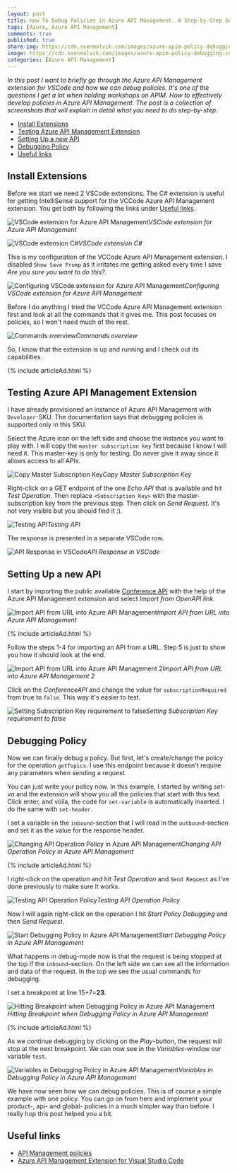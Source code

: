 ```yaml
---
layout: post
title: How To Debug Policies in Azure API Management. A Step-by-Step Guide.
tags: [Azure, Azure API Management]
comments: true
published: true
share-img: https://cdn.svenmalvik.com/images/azure-apim-policy-debugging-cover.jpg
image: https://cdn.svenmalvik.com/images/azure-apim-policy-debugging-cover.jpg
categories: [Azure API Management]
---
```


*In this post I want to briefly go through the Azure API Management extension for VSCode and how we can debug policies. It's one of the questions I get a lot when holding workshops on APIM. How to effectively develop policies in Azure API Management. The post is a collection of screenshots that will explain in detail what you need to do step-by-step.*

- [Install Extensions](#ie)
- [Testing Azure API Management Extension](#tapim)
- [Setting Up a new API](#neewapi)
- [Debugging Policy](#dp)
- [Useful links](#ul)

## <a name="ie"></a>Install Extensions

Before we start we need 2 VSCode extensions. The C# extension is useful for getting IntelliSense support for the VCCode Azure API Management extension. You get both by following the links under [Useful links](#ul).

![VSCode extension for Azure API Management](https://cdn.svenmalvik.com/images/azure-apim-policy-debugging-0.jpg)*VSCode extension for Azure API Management*

![VSCode extension C#](https://cdn.svenmalvik.com/images/azure-apim-policy-debugging-2.jpg)*VSCode extension C#*

This is my configuration of the VCCode Azure API Management extension. I disabled `Show Save Promp` as it irritates me getting asked every time I save *Are you sure you want to do this?*.

![Configuring VSCode extension for Azure API Management](https://cdn.svenmalvik.com/images/azure-apim-policy-debugging-3.jpg)*Configuring VSCode extension for Azure API Management*

Before I do anything I tried the VCCode Azure API Management extension first and look at all the commands that it gives me. This post focuses on policies, so I won't need much of the rest.

![Commands overview](https://cdn.svenmalvik.com/images/azure-apim-policy-debugging-4.jpg)*Commands overview*

So, I know that the extension is up and running and I check out its capabilities.

{% include articleAd.html %}

## <a name="tapim"></a>Testing Azure API Management Extension

I have already provisioned an instance of Azure API Management with `Developer`-SKU. The documentation says that debugging policies is supported only in this SKU.

Select the Azure icon on the left side and choose the instance you want to play with. I will copy the `master subscription key` first because I know I will need it. This master-key is only for testing. Do never give it away since it allows access to all APIs.

![Copy Master Subscription Key](https://cdn.svenmalvik.com/images/azure-apim-policy-debugging-5.jpg)*Copy Master Subscription Key*

Right-click on a GET endpoint of the one *Echo API* that is available and hit *Test Operation*. Then replace `<Subscription Key>` with the master- subscription key from the previous step. Then click on *Send Request*. It's not very visible but you should find it :).

![Testing API](https://cdn.svenmalvik.com/images/azure-apim-policy-debugging-6.jpg)*Testing API*

The response is presented in a separate VSCode row.

![API Response in VSCode](https://cdn.svenmalvik.com/images/azure-apim-policy-debugging-7.jpg)*API Response in VSCode*

## <a name="neewapi"></a>Setting Up a new API

I start by importing the public available [Conference API](https://conferenceapi.azurewebsites.net/?format=json) with the help of the Azure API Management extension and select *Import from OpenAPI link*.

![Import API from URL into Azure API Management](https://cdn.svenmalvik.com/images/azure-apim-policy-debugging-8.jpg)*Import API from URL into Azure API Management*

{% include articleAd.html %}

Follow the steps 1-4 for importing an API from a URL. Step 5 is just to show you how it should look at the end.

![Import API from URL into Azure API Management 2](https://cdn.svenmalvik.com/images/azure-apim-policy-debugging-9.jpg)*Import API from URL into Azure API Management 2*

Click on the *ConferenceAPI* and change the value for `subscriptionRequired` from true to `false`. This way it's easier to test.

![Setting Subscription Key requirement to false](https://cdn.svenmalvik.com/images/azure-apim-policy-debugging-10.jpg)*Setting Subscription Key requirement to false*

## <a name="dp"></a>Debugging Policy

Now we can finally debug a policy. But first, let's create/change the policy for the operation `getTopics`. I use this endpoint because it doesn't require any parameters when sending a request.

You can just write your policy now. In this example, I started by writing *set-va* and the extension will show you all the policies that start with this text. Click enter, and vóila, the code for `set-variable` is automatically inserted. I do the same with `set-header`.

I set a variable iin the `inbound`-section that I will read in the `outbound`-section and set it as the value for the response header.

![Changing API Operation Policy in Azure API Management](https://cdn.svenmalvik.com/images/azure-apim-policy-debugging-11.jpg)*Changing API Operation Policy in Azure API Management*

{% include articleAd.html %}

I right-click on the operation and hit *Test Operation* and `Send Request` as I've done previously to make sure it works.

![Testing API Operation Policy](https://cdn.svenmalvik.com/images/azure-apim-policy-debugging-12.jpg)*Testing API Operation Policy*

Now I will again right-click on the operation I hit *Start Policy Debugging* and then *Send Request*.

![Start Debugging Policy in Azure API Management](https://cdn.svenmalvik.com/images/azure-apim-policy-debugging-13.jpg)*Start Debugging Policy in Azure API Management*

What happens in debug-mode now is that the request is being stopped at the top if the `inbound`-section. On the left side we can see all the information and data of the request. In the top we see the usual commands for debugging.

I set a breakpoint at line 15+7=**23**.

![Hitting Breakpoint when Debugging Policy in Azure API Management](https://cdn.svenmalvik.com/images/azure-apim-policy-debugging-14.jpg)*Hitting Breakpoint when Debugging Policy in Azure API Management*

{% include articleAd.html %}

As we continue debugging by clicking on the *Play*-button, the request will stop at the next breakpoint. We can now see in the *Variables*-window our variable `test`.

![Variables in Debugging Policy in Azure API Management](https://cdn.svenmalvik.com/images/azure-apim-policy-debugging-15.jpg)*Variables in Debugging Policy in Azure API Management*

We have now seen how we can debug policies. This is of course a simple example with one policy. You can go on from here and implement your product-, api- and global- policies in a much simpler way than before. I really hop this post helped you a bit.

## <a name="ul"></a>Useful links

- [API Management policies](https://docs.microsoft.com/en-us/azure/api-management/api-management-policies?WT.mc_id=AZ-MVP-5004080)
- [Azure API Management Extension for Visual Studio Code](https://marketplace.visualstudio.com/items?itemName=ms-azuretools.vscode-apimanagement?WT.mc_id=AZ-MVP-5004080)
